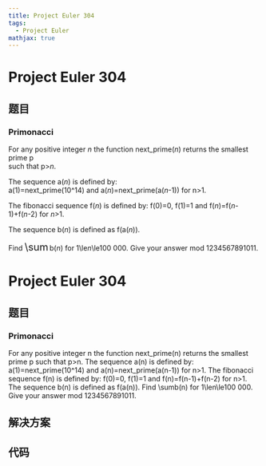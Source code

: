 ```yaml
---
title: Project Euler 304
tags:
  - Project Euler
mathjax: true
---
```

<escape><!-- more --></escape>
    
# Project Euler 304
## 题目
### Primonacci


For any positive integer <var>n</var> the function next_prime(<var>n</var>) returns the smallest prime p <br /> such that p><var>n</var>.


The sequence a(<var>n</var>) is defined by:<br />
a(1)=next_prime(10^14) and a(<var>n</var>)=next_prime(a(<var>n</var>-1)) for n>1.


The fibonacci sequence f(<var>n</var>) is defined by:
f(0)=0, f(1)=1 and f(<var>n</var>)=f(<var>n</var>-1)+f(<var>n</var>-2) for <var>n</var>>1.


The sequence b(<var>n</var>) is defined as f(a(<var>n</var>)).


Find <span style="font-size:larger;"><span style="font-size:larger;">\sum</span></span> b(<var>n</var>) for 1\le<var>n</var>\le100 000. 
Give your answer mod 1234567891011. 







# Project Euler 304
## 题目
### Primonacci

For any positive integer n the function next_prime(n) returns the smallest prime p such that p>n.
The sequence a(n) is defined by:<br>a(1)=next_prime(10^14) and a(n)=next_prime(a(n-1)) for n>1.
The fibonacci sequence f(n) is defined by: f(0)=0, f(1)=1 and f(n)=f(n-1)+f(n-2) for n>1.
The sequence b(n) is defined as f(a(n)).
Find \sumb(n) for 1\len\le100 000. Give your answer mod 1234567891011. 


## 解决方案


## 代码


